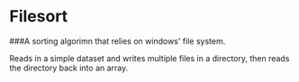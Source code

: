 # Filesort

###A sorting algorimn that relies on windows' file system. 

Reads in a simple dataset and writes multiple files in a directory, then reads the directory back into an array.